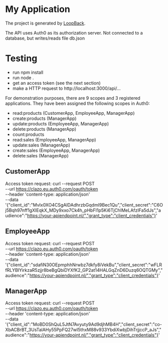 # My Application

The project is generated by [LoopBack](http://loopback.io).

The API uses Auth0 as its authorization server.
Not connected to a database, but writes/reads file db.json

# Testing

- run npm install
- run node .
- get an access token (see the next section)
- make a HTTP request to http://localhost:3000/api/...

For demonstration purposes, there are 9 scopes and 3 registered applications.
They have been assigned the following scopes in Auth0:
- read:products (CustomerApp, EmployeeApp, ManagerApp)
- create:products (ManagerApp)
- update:products (EmployeeApp, ManagerApp)
- delete:products (ManagerApp)
- count:products
- read:sales (EmployeeApp, ManagerApp)
- update:sales (ManagerApp)
- create:sales (EmployeeApp, ManagerApp)
- delete:sales (ManagerApp)

## CustomerApp
Access token request:
curl --request POST \
  --url https://clazo.eu.auth0.com/oauth/token \
  --header 'content-type: application/json' \
  --data '{"client_id":"MvIx0XO4CSgAIDAdhrzbGqdmI9Bec1Qu","client_secret":"C6Oj5Bqh97nff1gXIEqkX_MDy9xxo7Ck4h_pHbFI1p5Ki6TjChIMeLAfzIFa5dJs","audience":"https://your-apiendpoint.nl/","grant_type":"client_credentials"}'

## EmployeeApp
Access token request:
curl --request POST \
  --url https://clazo.eu.auth0.com/oauth/token \
  --header 'content-type: application/json' \
  --data '{"client_id":"sdafiN30OEpmphhNrwbz7dkfy8iVekBu","client_secret":"wFLRfRLYBIYirkzaR5zjjr8beBgQbiDYXfK2_GP2at14HALGqZnD6Duzq6OQTGMy","audience":"https://your-apiendpoint.nl/","grant_type":"client_credentials"}'

## ManagerApp
Access token request:
curl --request POST \
  --url https://clazo.eu.auth0.com/oauth/token \
  --header 'content-type: application/json' \
  --data '{"client_id":"MoBD0ShQuL5JtN7Avyuty9Ad9djhMB4H","client_secret":"co-XbACBrBT_3UsTalAHy55PpFQ27wI5thxM88v933YbdiXwbjDihTrjjccP_aJs","audience":"https://your-apiendpoint.nl/","grant_type":"client_credentials"}'
